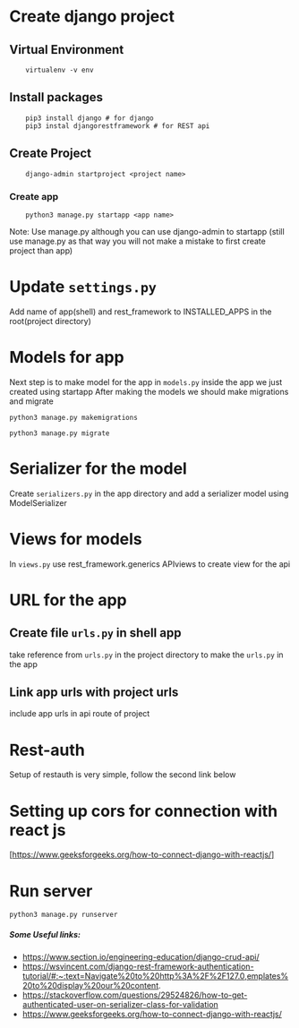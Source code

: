 # Create django project

## Virtual Environment

```
    virtualenv -v env
```

## Install packages
```
    pip3 install django # for django
    pip3 instal djangorestframework # for REST api
```
## Create Project

```
    django-admin startproject <project name>
```

### Create app

```
    python3 manage.py startapp <app name>
```
Note: Use manage.py although you can use django-admin to startapp (still use manage.py as that way you will not make a mistake to first create project than app)
# Update `settings.py`

Add name of app(shell) and rest_framework to INSTALLED_APPS in the root(project directory)

# Models for app

Next step is to make model for the app in `models.py` inside the app we just created using startapp
After making the models we should make migrations and migrate

```
python3 manage.py makemigrations

python3 manage.py migrate
```
# Serializer for the model

Create `serializers.py` in the app directory and add a serializer model using ModelSerializer

# Views for models

In `views.py` use rest_framework.generics APIviews to create view for the api

# URL for the app

## Create file `urls.py` in shell app
take reference from `urls.py` in the project directory to make the `urls.py` in the app

## Link app urls with project urls
include app urls in api route of project

# Rest-auth
Setup of restauth is very simple, follow the second link below

# Setting up cors for connection with react js
[https://www.geeksforgeeks.org/how-to-connect-django-with-reactjs/]

# Run server
```
python3 manage.py runserver
```

##### Some Useful links:
* https://www.section.io/engineering-education/django-crud-api/ 
* https://wsvincent.com/django-rest-framework-authentication-tutorial/#:~:text=Navigate%20to%20http%3A%2F%2F127.0,emplates%20to%20display%20our%20content.
* https://stackoverflow.com/questions/29524826/how-to-get-authenticated-user-on-serializer-class-for-validation
* https://www.geeksforgeeks.org/how-to-connect-django-with-reactjs/





